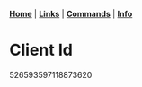 [**Home**](index.md) | [**Links**](links.md) | [**Commands**](commands.md) | [**Info**](info.md)

  
  
  
# Client Id
526593597118873620
